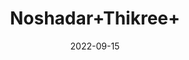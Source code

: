 ---
title: 'Noshadar+Thikree+'
date: '2022-09-15' 
metatag: '' 
inventory: '0' 
draft: false 
# meta description 
shortDescripton: ''
description: 'Stone'
longdescription: ''
featured: True
# product Price
price: '30.0'
# Product Short Description
shortDescription: ''
productID: 'D53E290A-1329-ED11-9968-005056B3A416'
type: 'products'
category: 'Stone' 
thumnailproduct: 'https://aminsaddiquidawakhana.eralive.net/images/products/D53E290A-1329-ED11-9968-005056B3A4161.png' 
images:
  - image: 'images/products/D53E290A-1329-ED11-9968-005056B3A4161.png'  
Variants:
---